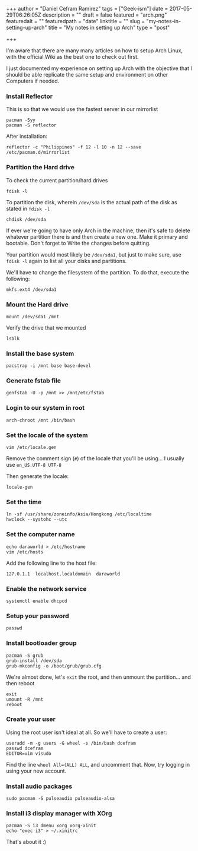 +++
author = "Daniel Cefram Ramirez"
tags = ["Geek-ism"]
date = 2017-05-29T06:26:05Z
description = ""
draft = false
featured = "arch.png"
featuredalt = ""
featuredpath = "date"
linktitle = ""
slug = "my-notes-in-setting-up-arch"
title = "My notes in setting up Arch"
type = "post"

+++

I'm aware that there are many many articles on how to setup Arch Linux, with the official Wiki as the best one to check out first.

I just documented my experience on setting up Arch with the objective that I should be able replicate the same setup and environment on other Computers if needed.

### Install Reflector

This is so that we would use the fastest server in our mirrorlist

```
pacman -Syy
pacman -S reflector
```

After installation:
```
reflector -c "Philippines" -f 12 -l 10 -n 12 --save /etc/pacman.d/mirrorlist
```

### Partition the Hard drive

To check the current partition/hard drives
```
fdisk -l
```
To partition the disk, wherein `/dev/sda` is the actual path of the disk as stated in `fdisk -l`
```
chdisk /dev/sda
```

If ever we're going to have only Arch in the machine, then it's safe to delete whatever partition there is and then create a new one. Make it primary and bootable. Don't forget to Write the changes before quitting.

Your partition would most likely be `/dev/sda1`, but just to make sure, use `fdisk -l` again to list all your disks and partitions.

We'll have to change the filesystem of the partition. To do that, execute the following:

```
mkfs.ext4 /dev/sda1
```

### Mount the Hard drive

```
mount /dev/sda1 /mnt
```

Verify the drive that we mounted

```
lsblk
```

### Install the base system

```
pacstrap -i /mnt base base-devel
```

### Generate fstab file

```
genfstab -U -p /mnt >> /mnt/etc/fstab
```

### Login to our system in root

```
arch-chroot /mnt /bin/bash
```

### Set the locale of the system

```
vim /etc/locale.gen
```

Remove the comment sign (`#`) of the locale that you'll be using... I usually use `en_US.UTF-8 UTF-8`

Then generate the locale:

```
locale-gen
```

### Set the time

```
ln -sf /usr/share/zoneinfo/Asia/Hongkong /etc/localtime
hwclock --systohc --utc
```

### Set the computer name

```
echo daraworld > /etc/hostname
vim /etc/hosts
```

Add the following line to the host file:

```
127.0.1.1  localhost.localdomain  daraworld
```

### Enable the network service

```
systemctl enable dhcpcd
```

### Setup your password

```
passwd
```

### Install bootloader group

```
pacman -S grub
grub-install /dev/sda
grub-mkconfig -o /boot/grub/grub.cfg
```

We're almost done, let's `exit` the root, and then unmount the partition... and then reboot

```
exit
umount -R /mnt
reboot
```

### Create your user

Using the root user isn't ideal at all. So we'll have to create a user:

```
useradd -m -g users -G wheel -s /bin/bash dcefram
passwd dcefram
EDITOR=vim visudo
```

Find the line `wheel All=(ALL) ALL`, and uncomment that. Now, try logging in using your new account.

### Install audio packages

```
sudo pacman -S pulseaudio pulseaudio-alsa
```

### Install i3 display manager with XOrg

```
pacman -S i3 dmenu xorg xorg-xinit
echo "exec i3" > ~/.xinitrc
```

That's about it :)